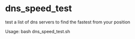 # dns_speed_test
test a list of dns servers to find the fastest from your position

Usage:
bash dns_speed_test.sh
